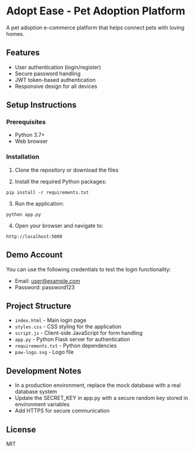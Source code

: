 # Adopt Ease - Pet Adoption Platform

A pet adoption e-commerce platform that helps connect pets with loving homes.

## Features

- User authentication (login/register)
- Secure password handling
- JWT token-based authentication
- Responsive design for all devices

## Setup Instructions

### Prerequisites

- Python 3.7+
- Web browser

### Installation

1. Clone the repository or download the files

2. Install the required Python packages:
```
pip install -r requirements.txt
```

3. Run the application:
```
python app.py
```

4. Open your browser and navigate to:
```
http://localhost:5000
```

## Demo Account

You can use the following credentials to test the login functionality:

- Email: user@example.com
- Password: password123

## Project Structure

- `index.html` - Main login page
- `styles.css` - CSS styling for the application
- `script.js` - Client-side JavaScript for form handling
- `app.py` - Python Flask server for authentication
- `requirements.txt` - Python dependencies
- `paw-logo.svg` - Logo file

## Development Notes

- In a production environment, replace the mock database with a real database system
- Update the SECRET_KEY in app.py with a secure random key stored in environment variables
- Add HTTPS for secure communication

## License

MIT 